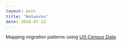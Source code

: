 ```yaml
---
layout: post
title: "Networks"
date: 2018-07-22
---
```



<html>
<head>

  <style type="text/css">
    html, body {
      font: 10pt arial;
    }
    #mynetwork {
      width: 600px;
      height: 600px;
      border: 1px solid lightgray;
    }
  </style>

  <script type="text/javascript" src="../../../dist/vis.js"></script>
  <link href="../../../dist/vis-network.min.css" rel="stylesheet" type="text/css" />

  <script type="text/javascript">

    var nodes2 = null;
    var edges2 = null;
    var network2 = null;

    function draw() {
      nodes2 = [
        {id: 1, label: 'TESTING CITY', color:'#a0db8e'},
        {id: 2, label: 'Los Angeles', color:'#d1dfea'},
        {id: 3, label: 'Chicago', color:'#d1dfea'},
        {id: 4, label: 'New York', color:'#d1dfea'},
        {id: 5, label: 'Minneapolis', color:'#d1dfea'},
        {id: 6, label: 'Detriot', color:'#d1dfea'},
        {id: 7, label: 'Indianapolis', color:'#d1dfea'},
        {id: 8, label: 'Denver', color:'#d1dfea'},
        {id: 9, label: 'San Diego', color:'#d1dfea'},
        {id: 10, label: 'St. Louis', color:'#d1dfea'},
        {id: 11, label: 'Milwaukee', color:'#d1dfea'}
      ];


      edges2 = [
        {from: 1, to: 2, value:2.32035839, arrows:'from'},
        {from: 1, to: 3, value:1.3465169, arrows:'from'},
        {from: 1, to: 4, value:0.19541681, arrows:'from'},
        {from: 1, to: 5, value:0.00778209, arrows:'from'},
        {from: 1, to: 6, value:0.18179816, arrows:'from'},
        {from: 1, to: 7, value:0.62602552, arrows:'from'},
        {from: 1, to: 8, value:0.69303792, arrows:'from'},
        {from: 1, to: 9, value:0.72222074, arrows:'from'},
        {from: 1, to: 10, value:0.75680778, arrows:'from'},
        {from: 1, to: 11, value:0.87461991, arrows:'from'}
      ];

      // Instantiate our network object.
      var container2 = document.getElementById('mynetwork2');
      var data2 = {
        nodes: nodes2,
        edges: edges2
      };
      var options2 = {};
      network2 = new vis.Network(container2, data2, options2);
    }
  </script>
  
</head>
<body onload="draw()">
<p>
  Mapping migration patterns using <a href="https://www.census.gov/topics/population/migration/guidance/metro-to-metro-migration-flows.html">US Census Data</a>
</p>
<div id="mynetwork2"></div>
</body>
</html>
